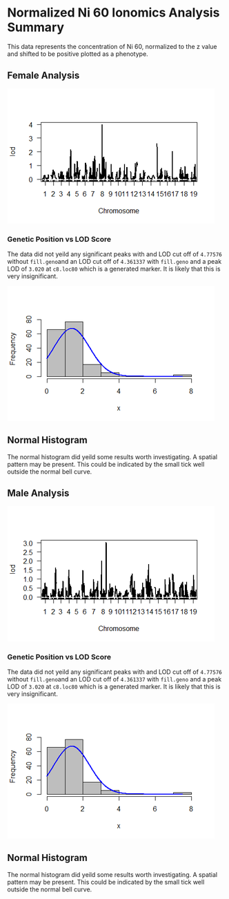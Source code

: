 # Normalized Ni 60 Ionomics Analysis Summary


This data represents the concentration of Ni 60, normalized to the z value and shifted to be positive plotted as a phenotype. 

## Female Analysis

![genetic positoin vs LOD Score](https://github.com/Kovacs-Lab/Aim-3/blob/master/QTL_mapping/docs/images/NNi60/Female/Genetic_Position_vs_LOD_Score.png "genetic position vs LOD Score")

### Genetic Position vs LOD Score

The data did not yeild any significant peaks with and LOD cut off of `4.77576` without `fill.geno`and an LOD cut off of `4.361337` with `fill.geno` and a peak LOD of  `3.020` at  `c8.loc80` which is a generated marker. It is likely that this is very insignificant.


![Normal Histogram](https://github.com/Kovacs-Lab/Aim-3/blob/master/QTL_mapping/docs/images/NNi60/Female/Normal_Histogram.png "Normal Histogram")

## Normal Histogram

The normal histogram did yeild some results worth investigating. A spatial pattern may be present. This could be indicated by the small tick well outside the normal bell curve. 

## Male Analysis

![genetic positoin vs LOD Score](https://github.com/Kovacs-Lab/Aim-3/blob/master/QTL_mapping/docs/images/NNi60/Male/Genetic_Position_vs_LOD_Score.png "genetic position vs LOD Score")

### Genetic Position vs LOD Score

The data did not yeild any significant peaks with and LOD cut off of `4.77576` without `fill.geno`and an LOD cut off of `4.361337` with `fill.geno` and a peak LOD of  `3.020` at  `c8.loc80` which is a generated marker. It is likely that this is very insignificant.


![Normal Histogram](https://github.com/Kovacs-Lab/Aim-3/blob/master/QTL_mapping/docs/images/NNi60/Male/Normal_Histogram.png "Normal Histogram")

## Normal Histogram

The normal histogram did yeild some results worth investigating. A spatial pattern may be present. This could be indicated by the small tick well outside the normal bell curve. 
